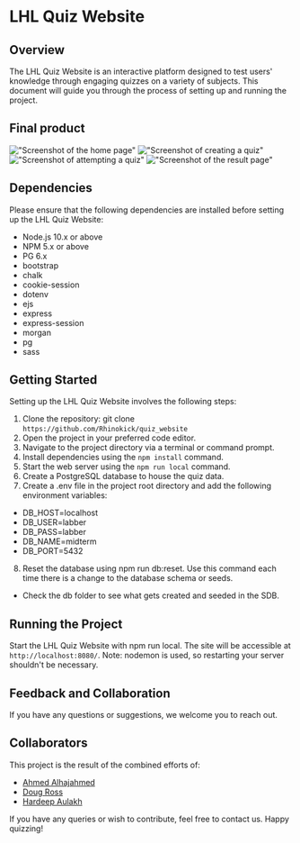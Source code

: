 # LHL Quiz Website
## Overview
The LHL Quiz Website is an interactive platform designed to test users' knowledge through engaging quizzes on a variety of subjects. This document will guide you through the process of setting up and running the project.

## Final product
!["Screenshot of the home page"](https://github.com/Rhinokick/quiz_website/blob/master/public/Docs/home%20page.png?raw=true)
!["Screenshot of creating a quiz"](https://github.com/Rhinokick/quiz_website/blob/master/public/Docs/Creating%20a%20quiz.png?raw=true)
!["Screenshot of attempting a quiz"](https://github.com/Rhinokick/quiz_website/blob/master/public/Docs/Attempting%20a%20quiz.png?raw=true)
!["Screenshot of the result page"](https://github.com/Rhinokick/quiz_website/blob/master/public/Docs/Result%20page.png?raw=true)
## Dependencies
Please ensure that the following dependencies are installed before setting up the LHL Quiz Website:

- Node.js 10.x or above
- NPM 5.x or above
- PG 6.x
- bootstrap
- chalk
- cookie-session
- dotenv
- ejs
- express
- express-session
- morgan
- pg
- sass
## Getting Started
Setting up the LHL Quiz Website involves the following steps:

1. Clone the repository: git clone `https://github.com/Rhinokick/quiz_website`
2. Open the project in your preferred code editor.
3. Navigate to the project directory via a terminal or command prompt.
4. Install dependencies using the `npm install` command.
5. Start the web server using the `npm run local` command.
6. Create a PostgreSQL database to house the quiz data.
7. Create a .env file in the project root directory and add the following environment variables:

- DB_HOST=localhost
- DB_USER=labber 
- DB_PASS=labber
- DB_NAME=midterm
- DB_PORT=5432

8. Reset the database using npm run db:reset. Use this command each time there is a change to the database schema or seeds.
- Check the db folder to see what gets created and seeded in the SDB.
## Running the Project
Start the LHL Quiz Website with npm run local. The site will be accessible at `http://localhost:8080/`. Note: nodemon is used, so restarting your server shouldn't be necessary.

## Feedback and Collaboration
If you have any questions or suggestions, we welcome you to reach out.

## Collaborators
This project is the result of the combined efforts of:
 - [Ahmed Alhajahmed](https://github.com/Alhajahmed)
 - [Doug Ross](https://github.com/Rhinokick)
 - [Hardeep Aulakh](https://github.com/aulakhhardeep)

If you have any queries or wish to contribute, feel free to contact us. Happy quizzing!
